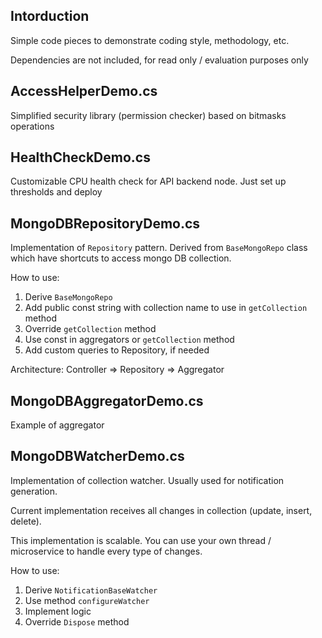 ﻿## Intorduction

Simple code pieces to demonstrate coding style, methodology, etc.

Dependencies are not included, for read only / evaluation purposes only

## AccessHelperDemo.cs

Simplified security library (permission checker) based on bitmasks operations

## HealthCheckDemo.cs

Customizable CPU health check for API backend node. Just set up thresholds and deploy

## MongoDBRepositoryDemo.cs

Implementation of `Repository` pattern. Derived from `BaseMongoRepo` class which have shortcuts to access mongo DB collection.

How to use:
1. Derive `BaseMongoRepo`
2. Add public const string with collection name to use in `getCollection` method
3. Override `getCollection` method
4. Use const in aggregators or `getCollection` method
5. Add custom queries to Repository, if needed

Architecture:
Controller => Repository => Aggregator

## MongoDBAggregatorDemo.cs

Example of aggregator

## MongoDBWatcherDemo.cs

Implementation of collection watcher. Usually used for notification generation.

Current implementation receives all changes in collection (update, insert, delete).

This implementation is scalable. You can use your own thread / microservice to handle every type of changes.

How to use:
1. Derive `NotificationBaseWatcher`
2. Use method `configureWatcher`
3. Implement logic
4. Override `Dispose` method